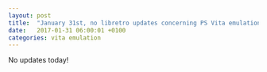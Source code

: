 ```yaml
---
layout: post
title:  "January 31st, no libretro updates concerning PS Vita emulation and emulators"
date:   2017-01-31 06:00:01 +0100
categories: vita emulation
---
```


No updates today!
